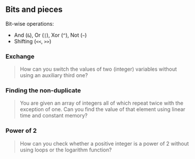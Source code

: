 ## Bits and pieces

Bit-wise operations:
* And (`&`), Or (`|`), Xor (`^`), Not (`~`)
* Shifting (`<<`, `>>`)

### Exchange

> How can you switch the values of two (integer) variables without using an auxiliary third one?


### Finding the non-duplicate

> You are given an array of integers all of which repeat twice with the exception of one. Can you find the value of that element using linear time and constant memory?


### Power of 2

> How can you check whether a positive integer is a power of 2 without using loops or the logarithm function?



